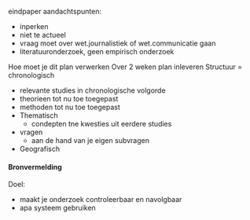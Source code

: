 eindpaper aandachtspunten:
- inperken
- niet te actueel
- vraag moet over wet.journalistiek of wet.communicatie gaan
- literatuuronderzoek, geen empirisch onderzoek

Hoe moet je dit plan verwerken
Over 2 weken plan inleveren
Structuur = chronologisch
- relevante studies in chronologische volgorde
- theorieen tot nu toe toegepast
- methoden tot nu toe toegepast
- Thematisch
	- condepten tne kwesties uit eerdere studies
- vragen
	- aan de hand van je eigen subvragen
- Geografisch

#### Bronvermelding
Doel:
- maakt je onderzoek controleerbaar en navolgbaar
- apa systeem gebruiken


